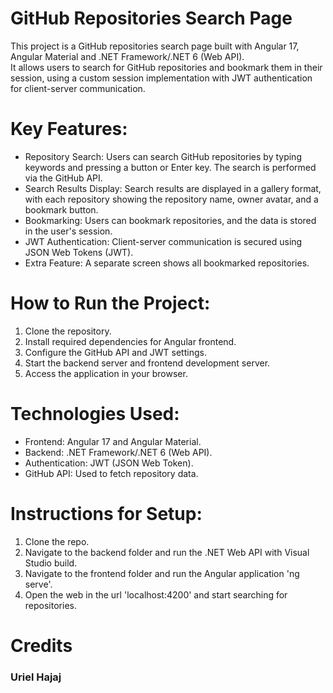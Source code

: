 # GitHub Repositories Search Page
This project is a GitHub repositories search page built with Angular 17, Angular Material and .NET Framework/.NET 6 (Web API).<br>
It allows users to search for GitHub repositories and bookmark them in their session, using a custom session implementation with JWT authentication for client-server communication.

# Key Features:
- Repository Search: Users can search GitHub repositories by typing keywords and pressing a button or Enter key. The search is performed via the GitHub API.
- Search Results Display: Search results are displayed in a gallery format, with each repository showing the repository name, owner avatar, and a bookmark button.
- Bookmarking: Users can bookmark repositories, and the data is stored in the user's session.
- JWT Authentication: Client-server communication is secured using JSON Web Tokens (JWT).
- Extra Feature: A separate screen shows all bookmarked repositories.

# How to Run the Project:
1. Clone the repository.
2. Install required dependencies for Angular frontend.
3. Configure the GitHub API and JWT settings.
4. Start the backend server and frontend development server.
5. Access the application in your browser.

# Technologies Used:
- Frontend: Angular 17 and Angular Material.
- Backend: .NET Framework/.NET 6 (Web API).
- Authentication: JWT (JSON Web Token).
- GitHub API: Used to fetch repository data.

# Instructions for Setup:
1. Clone the repo.
2. Navigate to the backend folder and run the .NET Web API with Visual Studio build.
3. Navigate to the frontend folder and run the Angular application 'ng serve'.
4. Open the web in the url 'localhost:4200' and start searching for repositories.

# Credits
### Uriel Hajaj
